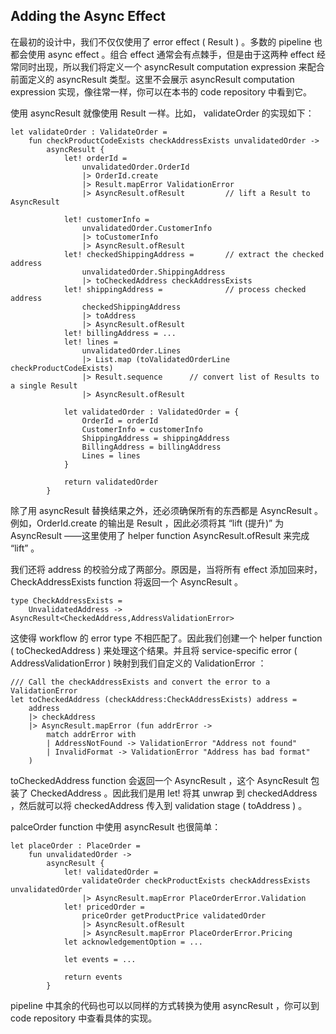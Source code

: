 ## Adding the Async Effect

在最初的设计中，我们不仅仅使用了 error effect ( Result ) 。多数的 pipeline 也都会使用 async effect 。组合 effect 通常会有点棘手，但是由于这两种 effect 经常同时出现，所以我们将定义一个 asyncResult computation expression 来配合前面定义的 asyncResult 类型。这里不会展示 asyncResult computation expression 实现，像往常一样，你可以在本书的 code repository 中看到它。

使用 asyncResult 就像使用 Result 一样。比如， validateOrder 的实现如下：
```
let validateOrder : ValidateOrder =
    fun checkProductCodeExists checkAddressExists unvalidatedOrder ->
        asyncResult {
            let! orderId =
                unvalidatedOrder.OrderId
                |> OrderId.create
                |> Result.mapError ValidationError
                |> AsyncResult.ofResult         // lift a Result to AsyncResult

            let! customerInfo =
                unvalidatedOrder.CustomerInfo
                |> toCustomerInfo
                |> AsyncResult.ofResult
            let! checkedShippingAddress =       // extract the checked address
                unvalidatedOrder.ShippingAddress
                |> toCheckedAddress checkAddressExists
            let! shippingAddress =              // process checked address
                checkedShippingAddress
                |> toAddress
                |> AsyncResult.ofResult
            let! billingAddress = ...
            let! lines =
                unvalidatedOrder.Lines
                |> List.map (toValidatedOrderLine checkProductCodeExists)
                |> Result.sequence      // convert list of Results to a single Result
                |> AsyncResult.ofResult

            let validatedOrder : ValidatedOrder = {
                OrderId = orderId
                CustomerInfo = customerInfo
                ShippingAddress = shippingAddress
                BillingAddress = billingAddress
                Lines = lines
            }

            return validatedOrder
        }
```

除了用 asyncResult 替换结果之外，还必须确保所有的东西都是 AsyncResult 。例如，OrderId.create 的输出是 Result ，因此必须将其 “lift (提升)” 为 AsyncResult ——这里使用了 helper function AsyncResult.ofResult 来完成 “lift” 。

我们还将 address 的校验分成了两部分。原因是，当将所有 effect 添加回来时，CheckAddressExists function 将返回一个 AsyncResult 。
```
type CheckAddressExists =
    UnvalidatedAddress -> AsyncResult<CheckedAddress,AddressValidationError>
```
这使得 workflow 的 error type 不相匹配了。因此我们创建一个 helper function ( toCheckedAddress ) 来处理这个结果。并且将 service-specific error ( AddressValidationError ) 映射到我们自定义的 ValidationError ：
```
/// Call the checkAddressExists and convert the error to a ValidationError
let toCheckedAddress (checkAddress:CheckAddressExists) address =
    address
    |> checkAddress
    |> AsyncResult.mapError (fun addrError ->
        match addrError with
        | AddressNotFound -> ValidationError "Address not found"
        | InvalidFormat -> ValidationError "Address has bad format"
    )
```
toCheckedAddress function 会返回一个 AsyncResult ，这个 AsyncResult 包装了 CheckedAddress 。因此我们是用 let! 将其 unwrap 到 checkedAddress ，然后就可以将 checkedAddress 传入到 validation stage ( toAddress ) 。

palceOrder function 中使用 asyncResult 也很简单：
```
let placeOrder : PlaceOrder =
    fun unvalidatedOrder ->
        asyncResult {
            let! validatedOrder =
                validateOrder checkProductExists checkAddressExists unvalidatedOrder
                |> AsyncResult.mapError PlaceOrderError.Validation
            let! pricedOrder =
                priceOrder getProductPrice validatedOrder
                |> AsyncResult.ofResult
                |> AsyncResult.mapError PlaceOrderError.Pricing
            let acknowledgementOption = ...

            let events = ...
            
            return events
        }
```
pipeline 中其余的代码也可以以同样的方式转换为使用 asyncResult ，你可以到 code repository 中查看具体的实现。